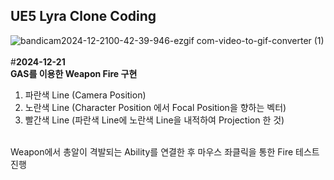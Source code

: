 ## UE5 Lyra Clone Coding<br/>
![bandicam2024-12-2100-42-39-946-ezgif com-video-to-gif-converter (1)](https://github.com/user-attachments/assets/f03a762b-f0f7-4681-9f68-32a0a69b8f33) <br/>
<br/>
#**2024-12-21**<br/>
**GAS를 이용한 Weapon Fire 구현**<br/>
1. 파란색 Line (Camera Position)<br/>
2. 노란색 Line (Character Position 에서 Focal Position을 향하는 벡터)<br/>
3. 빨간색 Line (파란색 Line에 노란색 Line을 내적하여 Projection 한 것)<br/>
<br/>
Weapon에서 총알이 격발되는 Ability를 연결한 후 마우스 좌클릭을 통한 Fire 테스트 진행<br/>

